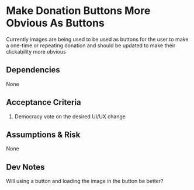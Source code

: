 # Make Donation Buttons More Obvious As Buttons

Currently images are being used to be used as buttons for the user to make a one-time or repeating donation and should be updated to make their clickability more obvious

## Dependencies

None

## Acceptance Criteria

1. Democracy vote on the desired UI/UX change

## Assumptions & Risk

None

## Dev Notes

Will using a button and loading the image in the button be better?